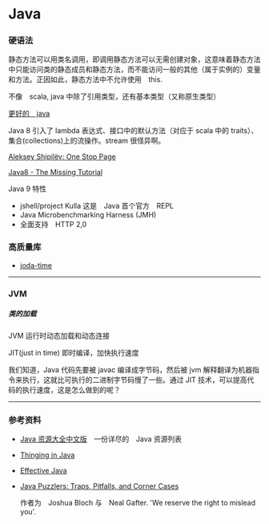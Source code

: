 # Java

### 硬语法
静态方法可以用类名调用，即调用静态方法可以无需创建对象，这意味着静态方法中只能访问类的静态成员和静态方法，而不能访问一般的其他（属于实例的）变量和方法。正因如此，静态方法中不允许使用　this.

不像　scala, java 中除了引用类型，还有基本类型（又称原生类型）


[更好的　java](http://www.importnew.com/16160.html)

Java 8 引入了 lambda 表达式、接口中的默认方法（对应于 scala 中的 traits）、集合(collections)上的流操作。stream 很怪异啊。

[Aleksey Shipilëv: One Stop Page](http://shipilev.net/)

[Java8 - The Missing Tutorial](https://github.com/shekhargulati/java8-the-missing-tutorial)

Java 9 特性
- jshell/project Kulla  这是　Java 首个官方　REPL
- Java Microbenchmarking Harness (JMH)
- 全面支持　HTTP 2,0


### 高质量库

- [joda-time](http://www.joda.org/joda-time/)




---

### JVM

##### 类的加载


JVM 运行时动态加载和动态连接





JIT(just in time)
即时编译，加快执行速度

我们知道，Java 代码先要被 javac 编译成字节码，然后被 jvm 解释翻译为机器指令来执行，这就比可执行的二进制字节码慢了一些。通过 JIT 技术，可以提高代码的执行速度，这是怎么做到的呢？



---

### 参考资料

- [Java 资源大全中文版](https://github.com/jobbole/awesome-java-cn)　一份详尽的　Java 资源列表

- [Thinging in Java]()
- [Effective Java]()
- [Java Puzzlers: Traps, Pitfalls, and Corner Cases]()

    作者为　Joshua Bloch 与　Neal Gafter. 'We reserve the right to mislead you'.


